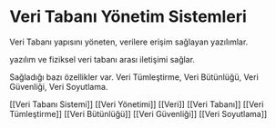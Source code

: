 # Veri Tabanı Yönetim Sistemleri
Veri Tabanı yapısını yöneten, verilere erişim sağlayan yazılımlar.

yazılım ve fiziksel veri tabanı arası iletişimi sağlar.

Sağladığı bazı özellikler var. Veri Tümleştirme, Veri Bütünlüğü, Veri Güvenliği, Veri Soyutlama.

[[Veri Tabanı Sistemi]]
[[Veri Yönetimi]]
[[Veri]]
[[Veri Tabanı]]
[[Veri Tümleştirme]]
[[Veri Bütünlüğü]]
[[Veri Güvenliği]]
[[Veri Soyutlama]]